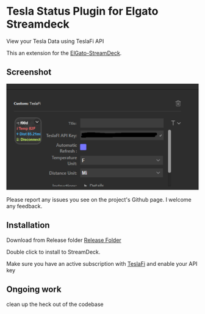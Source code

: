# Tesla Status Plugin for Elgato Streamdeck

View your Tesla Data using TeslaFi API

This an extension for the [ElGato-StreamDeck](https://www.elgato.com/en/gaming/stream-deck).

## Screenshot

![screencap.png](doc/screencap.png)

Please report any issues you see on the project's Github page. I welcome any feedback.

## Installation

Download from Release folder [Release Folder](Release/com.f00d4tehg0dz.teslafi.streamDeckPlugin)

Double click to install to StreamDeck. 

Make sure you have an active subscription with [TeslaFi](https://teslafi.com) and enable your API key

## Ongoing work

clean up the heck out of the codebase



